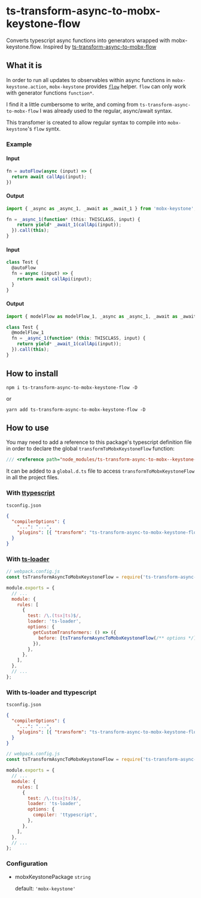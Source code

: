 # ts-transform-async-to-mobx-keystone-flow

Converts typescript async functions into generators wrapped with mobx-keystone.flow.
Inspired by [ts-transform-async-to-mobx-flow](https://github.com/AurorNZ/ts-transform-async-to-mobx-flow)

## What it is

In order to run all updates to observables within async functions in `mobx-keystone.action`, `mobx-keystone` provides [`flow`](https://mobx-keystone.js.org/class-models/#flows-async-actions) helper. `flow` can only work with generator functions `function*`.

I find it a little cumbersome to write, and coming from `ts-transform-async-to-mobx-flow` I was already used to the regular, async/await syntax.

This transfomer is created to allow regular syntax to compile into `mobx-keystone`'s `flow` syntx.

### Example

#### Input

```ts
fn = autoFlow(async (input) => {
  return await callApi(input);
})
```

#### Output

```ts
import { _async as _async_1, _await as _await_1 } from 'mobx-keystone';

fn = _async_1(function* (this: THISCLASS, input) {
    return yield* _await_1(callApi(input));
  }).call(this);
} 

```

#### Input

```ts
class Test {
  @autoFlow
  fn = async (input) => {
    return await callApi(input);
  }
}
```

#### Output

```ts
import { modelFlow as modelFlow_1, _async as _async_1, _await as _await_1 } from 'mobx-keystone';

class Test {
  @modelFlow_1
  fn = _async_1(function* (this: THISCLASS, input) {
    return yield* _await_1(callApi(input));
  }).call(this);
}
```


## How to install

```
npm i ts-transform-async-to-mobx-keystone-flow -D
```

or

```
yarn add ts-transform-async-to-mobx-keystone-flow -D
```

## How to use

You may need to add a reference to this package's typescript definition file in order to declare the global `transformToMobxKeystoneFlow` function:

```ts
/// <reference path="node_modules/ts-transform-async-to-mobx--keystone-flow/transformToMobxKeystoneFlow.d.ts" />
```

It can be added to a `global.d.ts` file to access `transformToMobxKeystoneFlow` in all the project files.

### With [ttypescript](https://github.com/cevek/ttypescript)

`tsconfig.json`

```json
{
  "compilerOptions": {
    "...": "...",
    "plugins": [{ "transform": "ts-transform-async-to-mobx-keystone-flow", "type": "config" }]
  }
}
```

### With [ts-loader](https://github.com/TypeStrong/ts-loader)

```js
// webpack.config.js
const tsTransformAsyncToMobxKeystoneFlow = require('ts-transform-async-to-mobx-keystone-flow').default;

module.exports = {
  // ...
  module: {
    rules: [
      {
        test: /\.(tsx|ts)$/,
        loader: 'ts-loader',
        options: {
          getCustomTransformers: () => ({
            before: [tsTransformAsyncToMobxKeystoneFlow(/** options */)],
          }),
        },
      },
    ],
  },
  // ...
};
```

### With ts-loader and ttypescript

`tsconfig.json`

```json
{
  "compilerOptions": {
    "...": "...",
    "plugins": [{ "transform": "ts-transform-async-to-mobx-keystone-flow", "type": "config" }]
  }
}
```

```js
// webpack.config.js
const tsTransformAsyncToMobxKeystoneFlow = require('ts-transform-async-to-mobx-keystone-flow').default;

module.exports = {
  // ...
  module: {
    rules: [
      {
        test: /\.(tsx|ts)$/,
        loader: 'ts-loader',
        options: {
          compiler: 'ttypescript',
        },
      },
    ],
  },
  // ...
};
```

### Configuration

- mobxKeystonePackage `string`

  default: `'mobx-keystone'`
